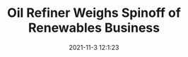 ---
"title": "Oil Refiner Weighs Spinoff of Renewables Business"
"date": "2021-11-3 12:1:23"
"feed_name": "RIGZONE"
"feed_website": "http://www.rigzone.com/"
"feed_rss": "http://www.rigzone.com/news/rss/rigzone_latest.aspx"
"link": "https://www.rigzone.com/news/wire/oil_refiner_weighs_spinoff_of_renewables_business-03-nov-2021-166904-article/?rss=true"
"source": "None"
"file": "_posts/2021-1-1-add4932136adb5e51d9b8c6984799f90dfcf2f45.md"
"accident": "0"
"drilling": "0"
"dead": "0"
"injured": "0"
"arrested": "0"
"place": "unknown place"
"where": "unknown site"
"causes": "unknown"
"place_uri": "unknown place"
---
